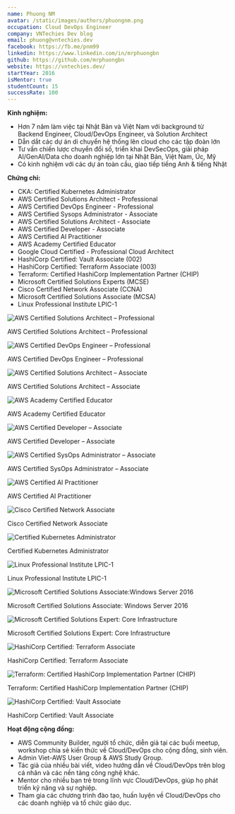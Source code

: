 ```yaml
---
name: Phuong NM
avatar: /static/images/authors/phuongnm.png
occupation: Cloud DevOps Engineer
company: VNTechies Dev blog
email: phuong@vntechies.dev
facebook: https://fb.me/pnm99
linkedin: https://www.linkedin.com/in/mrphuongbn
github: https://github.com/mrphuongbn
website: https://vntechies.dev/
startYear: 2016
isMentor: true
studentCount: 15
successRate: 100
---
```


**Kinh nghiệm:**

- Hơn 7 năm làm việc tại Nhật Bản và Việt Nam với background từ Backend Engineer, Cloud/DevOps Engineer, và Solution Architect
- Dẫn dắt các dự án di chuyển hệ thống lên cloud cho các tập đoàn lớn
- Tư vấn chiến lược chuyển đổi số, triển khai DevSecOps, giải pháp AI/GenAI/Data cho doanh nghiệp lớn tại Nhật Bản, Việt Nam, Úc, Mỹ
- Có kinh nghiệm với các dự án toàn cầu, giao tiếp tiếng Anh & tiếng Nhật

**Chứng chỉ:**

- CKA: Certified Kubernetes Administrator
- AWS Certified Solutions Architect - Professional
- AWS Certified DevOps Engineer - Professional
- AWS Certified Sysops Administrator - Associate
- AWS Certified Solutions Architect - Associate
- AWS Certified Developer - Associate
- AWS Certified AI Practitioner
- AWS Academy Certified Educator
- Google Cloud Certified - Professional Cloud Architect
- HashiCorp Certified: Vault Associate (002)
- HashiCorp Certified: Terraform Associate (003)
- Terraform: Certified HashiCorp Implementation Partner (CHIP)
- Microsoft Certified Solutions Experts (MCSE)
- Cisco Certified Network Associate (CCNA)
- Microsoft Certified Solutions Associate (MCSA)
- Linux Professional Institute LPIC-1

<div className="cert-grid">
  <div className="cert-row" style={{display: "flex", justifyContent: "center", flexWrap: "wrap", gap: "20px", margin: "5px 0"}}>
    <div style={{width: "160px", textAlign: "center"}}>
      <img src="/static/images/authors/certs/phuongnm/SAP.png" alt="AWS Certified Solutions Architect – Professional" style={{width: "100%", border: "1px solid #eaeaea", borderRadius: "8px", padding: "5px"}}/>
      <p style={{fontSize: "0.8rem", marginTop: "5px"}}>AWS Certified Solutions Architect – Professional</p>
    </div>
        <div style={{width: "160px", textAlign: "center"}}>
      <img src="/static/images/authors/certs/phuongnm/DOP.png" alt="AWS Certified DevOps Engineer – Professional" style={{width: "100%", border: "1px solid #eaeaea", borderRadius: "8px", padding: "5px"}}/>
      <p style={{fontSize: "0.8rem", marginTop: "5px"}}>AWS Certified DevOps Engineer – Professional</p>
    </div>
    <div style={{width: "160px", textAlign: "center"}}>
      <img src="/static/images/authors/certs/phuongnm/SAA.png" alt="AWS Certified Solutions Architect – Associate" style={{width: "100%", border: "1px solid #eaeaea", borderRadius: "8px", padding: "5px"}}/>
      <p style={{fontSize: "0.8rem", marginTop: "5px"}}>AWS Certified Solutions Architect – Associate</p>
    </div>
    <div style={{width: "160px", textAlign: "center"}}>
      <img src="/static/images/authors/certs/phuongnm/educator.png" alt="AWS Academy Certified Educator" style={{width: "100%", border: "1px solid #eaeaea", borderRadius: "8px", padding: "5px"}}/>
      <p style={{fontSize: "0.8rem", marginTop: "5px"}}>AWS Academy Certified Educator</p>
    </div>
    <div style={{width: "160px", textAlign: "center"}}>
      <img src="/static/images/authors/certs/phuongnm/DVA.png" alt="AWS Certified Developer – Associate" style={{width: "100%", border: "1px solid #eaeaea", borderRadius: "8px", padding: "5px"}}/>
      <p style={{fontSize: "0.8rem", marginTop: "5px"}}>AWS Certified Developer – Associate</p>
    </div>
    <div style={{width: "160px", textAlign: "center"}}>
      <img src="/static/images/authors/certs/phuongnm/SysOps.png" alt="AWS Certified SysOps Administrator – Associate" style={{width: "100%", border: "1px solid #eaeaea", borderRadius: "8px", padding: "5px"}}/>
      <p style={{fontSize: "0.8rem", marginTop: "5px"}}>AWS Certified SysOps Administrator – Associate</p>
    </div>
    <div style={{width: "160px", textAlign: "center"}}>
      <img src="/static/images/authors/certs/phuongnm/AIF.png" alt="AWS Certified AI Practitioner" style={{width: "100%", border: "1px solid #eaeaea", borderRadius: "8px", padding: "5px"}}/>
      <p style={{fontSize: "0.8rem", marginTop: "5px"}}>AWS Certified AI Practitioner</p>
    </div>
    <div style={{width: "160px", textAlign: "center"}}>
      <img src="/static/images/authors/certs/phuongnm/ccna.png" alt="Cisco Certified Network Associate" style={{width: "100%", border: "1px solid #eaeaea", borderRadius: "8px", padding: "5px"}}/>
      <p style={{fontSize: "0.8rem", marginTop: "5px"}}>Cisco Certified Network Associate</p>
    </div>
    <div style={{width: "160px", textAlign: "center"}}>
      <img src="/static/images/authors/certs/phuongnm/CKA.png" alt="Certified Kubernetes Administrator" style={{width: "100%", border: "1px solid #eaeaea", borderRadius: "8px", padding: "5px"}}/>
      <p style={{fontSize: "0.8rem", marginTop: "5px"}}>Certified Kubernetes Administrator</p>
    </div>
    <div style={{width: "160px", textAlign: "center"}}>
      <img src="/static/images/authors/certs/phuongnm/lpic1.png" alt="Linux Professional Institute LPIC-1" style={{width: "100%", border: "1px solid #eaeaea", borderRadius: "8px", padding: "5px"}}/>
      <p style={{fontSize: "0.8rem", marginTop: "5px"}}>Linux Professional Institute LPIC-1</p>
    </div>
    <div style={{width: "160px", textAlign: "center"}}>
      <img src="/static/images/authors/certs/phuongnm/mcsa.png" alt="Microsoft Certified Solutions Associate:Windows Server 2016" style={{width: "100%", border: "1px solid #eaeaea", borderRadius: "8px", padding: "5px"}}/>
      <p style={{fontSize: "0.8rem", marginTop: "5px"}}>Microsoft Certified Solutions Associate: Windows Server 2016</p>
    </div>
    <div style={{width: "160px", textAlign: "center"}}>
      <img src="/static/images/authors/certs/phuongnm/mcse.png" alt="Microsoft Certified Solutions Expert: Core Infrastructure" style={{width: "100%", border: "1px solid #eaeaea", borderRadius: "8px", padding: "5px"}}/>
      <p style={{fontSize: "0.8rem", marginTop: "5px"}}>Microsoft Certified Solutions Expert: Core Infrastructure</p>
    </div>
    <div style={{width: "160px", textAlign: "center"}}>
      <img src="/static/images/authors/certs/phuongnm/terraform.png" alt="HashiCorp Certified: Terraform Associate" style={{width: "100%", border: "1px solid #eaeaea", borderRadius: "8px", padding: "5px"}}/>
      <p style={{fontSize: "0.8rem", marginTop: "5px"}}>HashiCorp Certified: Terraform Associate</p>
    </div>
    <div style={{width: "160px", textAlign: "center"}}>
      <img src="/static/images/authors/certs/phuongnm/chip.png" alt="Terraform: Certified HashiCorp Implementation Partner (CHIP)" style={{width: "100%", border: "1px solid #eaeaea", borderRadius: "8px", padding: "5px"}}/>
      <p style={{fontSize: "0.8rem", marginTop: "5px"}}>Terraform: Certified HashiCorp Implementation Partner (CHIP)</p>
    </div>
    <div style={{width: "160px", textAlign: "center"}}>
      <img src="/static/images/authors/certs/phuongnm/vault.png" alt="HashiCorp Certified: Vault Associate" style={{width: "100%", border: "1px solid #eaeaea", borderRadius: "8px", padding: "5px"}}/>
      <p style={{fontSize: "0.8rem", marginTop: "5px"}}>HashiCorp Certified: Vault Associate</p>
    </div>
  </div>
</div>

**Hoạt động cộng đồng:**

- AWS Community Builder, người tổ chức, diễn giả tại các buổi meetup, workshop chia sẻ kiến thức về Cloud/DevOps cho cộng đồng, sinh viên.
- Admin Viet-AWS User Group & AWS Study Group.
- Tác giả của nhiều bài viết, video hướng dẫn về Cloud/DevOps trên blog cá nhân và các nền tảng công nghệ khác.
- Mentor cho nhiều bạn trẻ trong lĩnh vực Cloud/DevOps, giúp họ phát triển kỹ năng và sự nghiệp.
- Tham gia các chương trình đào tạo, huấn luyện về Cloud/DevOps cho các doanh nghiệp và tổ chức giáo dục.